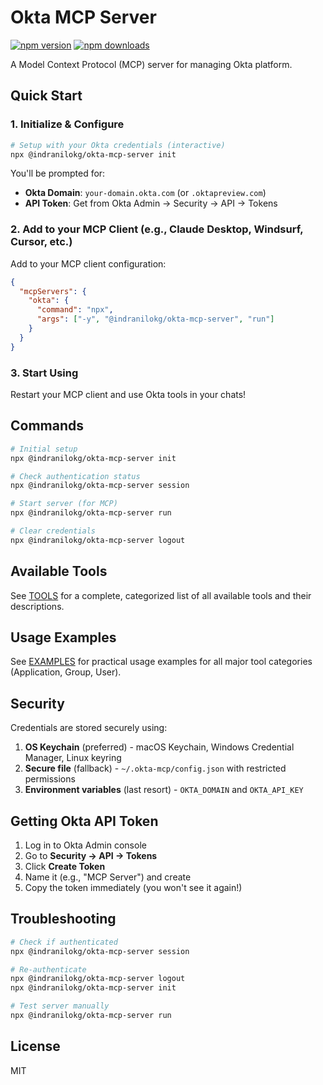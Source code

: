 # Okta MCP Server

[![npm version](https://badge.fury.io/js/@indranilokg%2Fokta-mcp-server.svg)](https://badge.fury.io/js/@indranilokg%2Fokta-mcp-server)
[![npm downloads](https://img.shields.io/npm/dm/@indranilokg/okta-mcp-server.svg)](https://www.npmjs.com/package/@indranilokg/okta-mcp-server)

A Model Context Protocol (MCP) server for managing Okta platform.

## Quick Start

### 1. Initialize & Configure

```bash
# Setup with your Okta credentials (interactive)
npx @indranilokg/okta-mcp-server init
```

You'll be prompted for:
- **Okta Domain**: `your-domain.okta.com` (or `.oktapreview.com`)
- **API Token**: Get from Okta Admin → Security → API → Tokens

### 2. Add to your MCP Client (e.g., Claude Desktop, Windsurf, Cursor, etc.)

Add to your MCP client configuration:

```json
{
  "mcpServers": {
    "okta": {
      "command": "npx", 
      "args": ["-y", "@indranilokg/okta-mcp-server", "run"]
    }
  }
}
```

### 3. Start Using

Restart your MCP client and use Okta tools in your chats!

## Commands

```bash
# Initial setup
npx @indranilokg/okta-mcp-server init

# Check authentication status  
npx @indranilokg/okta-mcp-server session

# Start server (for MCP)
npx @indranilokg/okta-mcp-server run

# Clear credentials
npx @indranilokg/okta-mcp-server logout
```

## Available Tools

See [TOOLS](./TOOLS.md) for a complete, categorized list of all available tools and their descriptions.

## Usage Examples

See [EXAMPLES](./EXAMPLES.md) for practical usage examples for all major tool categories (Application, Group, User).

## Security

Credentials are stored securely using:
1. **OS Keychain** (preferred) - macOS Keychain, Windows Credential Manager, Linux keyring
2. **Secure file** (fallback) - `~/.okta-mcp/config.json` with restricted permissions  
3. **Environment variables** (last resort) - `OKTA_DOMAIN` and `OKTA_API_KEY`

## Getting Okta API Token

1. Log in to Okta Admin console
2. Go to **Security → API → Tokens**
3. Click **Create Token**
4. Name it (e.g., "MCP Server") and create
5. Copy the token immediately (you won't see it again!)

## Troubleshooting

```bash
# Check if authenticated
npx @indranilokg/okta-mcp-server session

# Re-authenticate  
npx @indranilokg/okta-mcp-server logout
npx @indranilokg/okta-mcp-server init

# Test server manually
npx @indranilokg/okta-mcp-server run
```

## License

MIT

